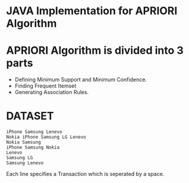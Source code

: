 JAVA Implementation for APRIORI Algorithm
===

APRIORI Algorithm is divided into 3 parts
===
* Defining Minimum Support and Minimum Confidence.
* Finding Frequent Itemset
* Generating Association Rules.

DATASET
====
```
iPhone Samsung Lenevo
Nokia iPhone Samsung LG Lenevo
Nokia Samsung
iPhone Samsung Nokia
Lenevo
Samsung LG
Samsung Lenevo
```
Each line specifies a Transaction which is seperated by a space.
